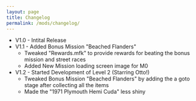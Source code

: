 ```yaml
---
layout: page
title: Changelog
permalink: /mods/changelog/
---
```


- V1.0 - Intital Release
- V1.1 - Added Bonus Mission "Beached Flanders"
    - Tweaked "Rewards.mfk" to provide rewards for beating the bonus mission and street races
    - Added New Mission loading screen image for M0
- V1.2 - Started Development of Level 2 (Starring Otto!)
    - Tweaked Bonus Mission "Beached Flanders" by adding the a goto stage after collecting all the items
    - Made the "1971 Plymouth Hemi Cuda" less shiny
